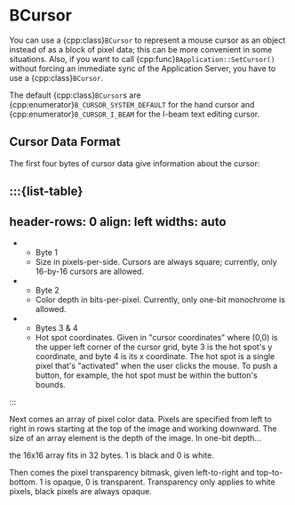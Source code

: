 # BCursor

You can use a {cpp:class}`BCursor` to represent a mouse cursor as an
object instead of as a block of pixel data; this can be more convenient in
some situations. Also, if you want to call
{cpp:func}`BApplication::SetCursor()` without forcing an immediate sync of
the Application Server, you have to use a {cpp:class}`BCursor`.

The default {cpp:class}`BCursor`s are
{cpp:enumerator}`B_CURSOR_SYSTEM_DEFAULT` for the hand cursor and
{cpp:enumerator}`B_CURSOR_I_BEAM` for the I-beam text editing cursor.

## Cursor Data Format

The first four bytes of cursor data give information about the cursor:

:::{list-table}
---
header-rows: 0
align: left
widths: auto
---
-
	- Byte 1
	- Size in pixels-per-side. Cursors are always square; currently, only
		16-by-16 cursors are allowed.
-
	- Byte 2
	- Color depth in bits-per-pixel. Currently, only one-bit monochrome is
		allowed.
-
	- Bytes 3 & 4
	- Hot spot coordinates. Given in "cursor coordinates" where (0,0) is the
		upper left corner of the cursor grid, byte 3 is the hot spot's y
		coordinate, and byte 4 is its x coordinate. The hot spot is a single pixel
		that's "activated" when the user clicks the mouse. To push a button, for
		example, the hot spot must be within the button's bounds.

:::

Next comes an array of pixel color data. Pixels are specified from left to
right in rows starting at the top of the image and working downward. The
size of an array element is the depth of the image. In one-bit depth…

the 16x16 array fits in 32 bytes. 1 is black and 0 is white.

Then comes the pixel transparency bitmask, given left-to-right and
top-to-bottom. 1 is opaque, 0 is transparent. Transparency only applies to
white pixels, black pixels are always opaque.
